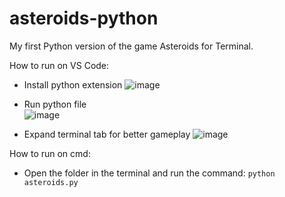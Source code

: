# asteroids-python
My first Python version of the game Asteroids for Terminal.


How to run on VS Code:

- Install python extension
![image](https://user-images.githubusercontent.com/91758001/222738956-5b4d2b82-da9c-4125-ab9e-8804bd4f83b0.png)

- Run python file<br />
![image](https://user-images.githubusercontent.com/91758001/222739227-75cedcbe-48e8-441e-8fb3-ba513facc6e6.png)

- Expand terminal tab for better gameplay
![image](https://user-images.githubusercontent.com/91758001/222739484-9bc1b3b6-9ca3-4126-ba61-86ae972b3101.png)


How to run on cmd:

- Open the folder in the terminal and run the command: 
```python asteroids.py```
